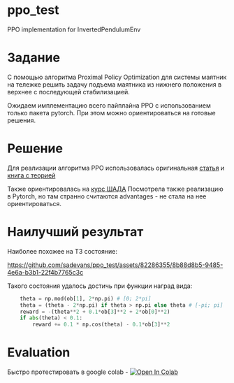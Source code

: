 # ppo_test
PPO implementation for InvertedPendulumEnv

# Задание

С помощью алгоритма Proximal Policy Optimization для системы маятник на тележке решить задачу подъема маятника из нижнего положения в верхнее с последующей стабилизацией.

Ожидаем имплементацию всего пайплайна PPO с использованием только пакета pytorch. При этом можно ориентироваться на готовые решения.

# Решение
Для реализации алгоритма PPO использовалась оригинальная [статья](https://arxiv.org/pdf/1707.06347.pdf) и [книга с теорией](https://github.com/FortsAndMills/RL-Theory-book/blob/main/RL_Theory_Book.pdf)

Также ориентировалась на [курс ШАДА](https://github.com/yandexdataschool/Practical_RL/tree/master)
Посмотрела также реализацию в Pytorch, но там странно считаются advantages - не стала на нее ориентироваться.


# Наилучший результат
Наиболее похожее на ТЗ состояние:

https://github.com/sadevans/ppo_test/assets/82286355/8b88d8b5-9485-4e6a-b3b1-22f4b7765c3c

Такого состояния удалось достичь при функции наград вида:
```python
    theta = np.mod(ob[1], 2*np.pi) # [0; 2*pi]
    theta = (theta - 2*np.pi) if theta > np.pi else theta # [-pi; pi]
    reward = -(theta**2 + 0.1*ob[3]**2 + 2*ob[0]**2)
    if abs(theta) < 0.1:
        reward += 0.1 * np.cos(theta) - 0.1*ob[3]**2
```

# Evaluation
Быстро протестировать в google colab - [![Open In Colab](https://colab.research.google.com/assets/colab-badge.svg)](https://colab.research.google.com/github/sadevans/ppo_test/blob/main/fast_eval.ipynb)

